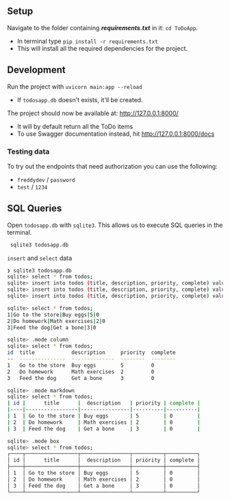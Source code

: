 ## Setup
Navigate to the folder containing ***requirements.txt*** in it: `cd ToDoApp`.
- In terminal type `pip install -r requirements.txt`
- This will install all the required dependencies for the project.

## Development
Run the project with `uvicorn main:app --reload`
- If `todosapp.db` doesn't exists, it'll be created.

The project should now be available at: http://127.0.0.1:8000/
- It will by default return all the ToDo items
- To use Swagger documentation instead, hit http://127.0.0.1:8000/docs

### Testing data
To try out the endpoints that need authorization you can use the following:
 - `freddydev` / `password`
 - `test` / `1234`

## SQL Queries
Open `todosapp.db` with `sqlite3`. This allows us to execute SQL queries in the terminal.
```bash
 sqlite3 todosapp.db
```

`insert` and `select` data

```bash
❯ sqlite3 todosapp.db
sqlite> select * from todos;
sqlite> insert into todos (title, description, priority, complete) values ('Go to the store', 'Buy eggs', 5, False);
sqlite> insert into todos (title, description, priority, complete) values ('Do homework', 'Math exercises', 2, False);
sqlite> insert into todos (title, description, priority, complete) values ('Feed the dog', 'Get a bone', 3, False);

sqlite> select * from todos;
1|Go to the store|Buy eggs|5|0
2|Do homework|Math exercises|2|0
3|Feed the dog|Get a bone|3|0

sqlite> .mode column
sqlite> select * from todos;
id  title            description     priority  complete
--  ---------------  --------------  --------  --------
1   Go to the store  Buy eggs        5         0       
2   Do homework      Math exercises  2         0       
3   Feed the dog     Get a bone      3         0       

sqlite> .mode markdown
sqlite> select * from todos;
| id |      title      |  description   | priority | complete |
|----|-----------------|----------------|----------|----------|
| 1  | Go to the store | Buy eggs       | 5        | 0        |
| 2  | Do homework     | Math exercises | 2        | 0        |
| 3  | Feed the dog    | Get a bone     | 3        | 0        |

sqlite> .mode box
sqlite> select * from todos;
┌────┬─────────────────┬────────────────┬──────────┬──────────┐
│ id │      title      │  description   │ priority │ complete │
├────┼─────────────────┼────────────────┼──────────┼──────────┤
│ 1  │ Go to the store │ Buy eggs       │ 5        │ 0        │
│ 2  │ Do homework     │ Math exercises │ 2        │ 0        │
│ 3  │ Feed the dog    │ Get a bone     │ 3        │ 0        │
└────┴─────────────────┴────────────────┴──────────┴──────────┘
```

